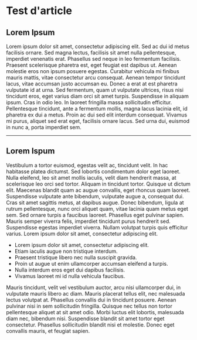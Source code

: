 # Test d'article

## Lorem Ipsum

Lorem ipsum dolor sit amet, consectetur adipiscing elit. Sed ac dui id metus facilisis ornare. Sed magna lectus, facilisis sit amet nulla pellentesque, imperdiet venenatis erat. Phasellus sed neque in leo fermentum facilisis. Praesent scelerisque pharetra est, eget feugiat est dapibus ut. Aenean molestie eros non ipsum posuere egestas. Curabitur vehicula mi finibus mauris mattis, vitae consectetur arcu consequat. Aenean tempor tincidunt lacus, vitae accumsan justo accumsan eu. Donec a erat at est pharetra vulputate id at urna. Sed fermentum, quam ut vulputate ultrices, risus nisi tincidunt eros, eget varius diam orci sit amet turpis. Suspendisse in aliquam ipsum. Cras in odio leo. In laoreet fringilla massa sollicitudin efficitur. Pellentesque tincidunt, ante a fermentum mollis, magna lacus lacinia elit, id pharetra ex dui a metus. Proin ac dui sed elit interdum consequat. Vivamus mi purus, aliquet sed erat eget, facilisis ornare lacus. Sed urna dui, euismod in nunc a, porta imperdiet sem.

--------------------------------

## Lorem Ispum

Vestibulum a tortor euismod, egestas velit ac, tincidunt velit. In hac habitasse platea dictumst. Sed lobortis condimentum dolor eget laoreet. Nulla eleifend, leo sit amet mollis iaculis, velit diam hendrerit massa, at scelerisque leo orci sed tortor. Aliquam in tincidunt tortor. Quisque ut dictum elit. Maecenas blandit quam ac augue convallis, eget rhoncus quam laoreet. Suspendisse vulputate ante bibendum, vulputate augue a, consequat dui. Cras sit amet sagittis metus, at dapibus augue. Donec bibendum, ligula at rutrum pellentesque, nunc orci aliquet quam, vitae lacinia quam metus eget sem. Sed ornare turpis a faucibus laoreet. Phasellus eget pulvinar sapien. Mauris semper viverra felis, imperdiet tincidunt purus hendrerit sed. Suspendisse egestas imperdiet viverra. Nullam volutpat turpis quis efficitur varius. Lorem ipsum dolor sit amet, consectetur adipiscing elit.


- Lorem ipsum dolor sit amet, consectetur adipiscing elit.
- Etiam iaculis augue non tristique interdum.
- Praesent tristique libero nec nulla suscipit gravida.
- Proin ut augue ut enim ullamcorper accumsan eleifend a turpis.
- Nulla interdum eros eget dui dapibus facilisis.
- Vivamus laoreet mi id nulla vehicula faucibus.

Mauris tincidunt, velit vel vestibulum auctor, arcu nisi ullamcorper dui, in vulputate mauris libero ac diam. Mauris placerat tellus elit, nec malesuada lectus volutpat at. Phasellus convallis dui in tincidunt posuere. Aenean pulvinar nisi in sem sollicitudin fringilla. Quisque nec tellus non tortor pellentesque aliquet at sit amet odio. Morbi luctus elit lobortis, malesuada diam nec, bibendum nisi. Suspendisse blandit sit amet tortor eget consectetur. Phasellus sollicitudin blandit nisi et molestie. Donec eget convallis mauris, et feugiat sapien.

